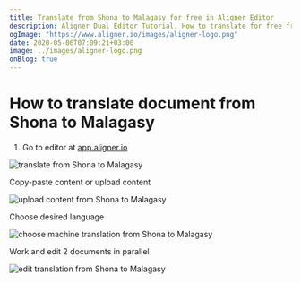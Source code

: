 ```yaml
---
title: Translate from Shona to Malagasy for free in Aligner Editor
description: Aligner Dual Editor Tutorial. How to translate for free from Shona to Malagasy. Aligner is multilingual document management platform. 
ogImage: "https://www.aligner.io/images/aligner-logo.png"
date: 2020-05-06T07:09:21+03:00
image: ../images/aligner-logo.png
onBlog: true
---
```


# How to translate document from Shona to Malagasy

1. Go to editor at [app.aligner.io](https://app.aligner.io "Aligner App web page")

![translate from Shona to Malagasy](../aligner-blank-editor.png "translate from Shona to Malagasy")

Copy-paste content or upload content

![upload content from Shona to Malagasy](../aligner-uploaded-document.png "upload content from Shona to Malagasy")

Choose desired language

![choose machine translation from Shona to Malagasy](../aligner-language-dropdown.png "choose machine translation from Shona to Malagasy")

Work and edit 2 documents in parallel

![edit translation from Shona to Malagasy](../aligner-double-sitded-editor.png "edit translation from Shona to Malagasy")

